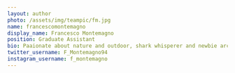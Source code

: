 ```yaml
---
layout: author
photo: /assets/img/teampic/fm.jpg
name: francescomontemagno
display_name: Francesco Montemagno
position: Graduate Assistant
bio: Paaionate about nature and outdoor, shark whisperer and newbie arctic explorer
twitter_username: F_Montemagno94
instagram_username: f_montemagno
---
```

